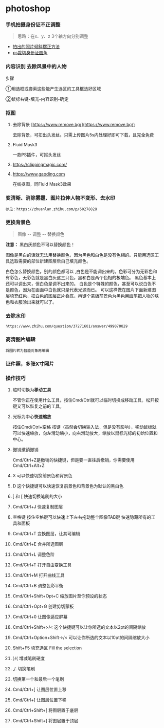 # photoshop

### 手机拍摄身份证不正调整

> 思路：在x、y、z 3个轴方向分别调整

- [拍出的照片倾斜摆正方法](https://zhidao.baidu.com/question/354471000.html?qbl=relate_question_6)
- [ps裁切身份证圆角](https://jingyan.baidu.com/article/a3a3f811d4ed308da2eb8a31.html)

### 内容识别 去除风景中的人物

步骤

①用选框或套索这些能产生选区的工具框选好区域

②鼠标右键-填充-内容识别-确定


### 抠图

1. 去除背景 [https://www.remove.bg/](https://www.remove.bg/)

	去除背景，可扣出头发丝。只需上传图片5s内处理好即可下载，且完全免费
	
2. Fluid Mask3 

	一款PS插件，可抠头发丝
	
3. https://clippingmagic.com/
4. https://www.gaoding.com

	在线抠图，同Fluid Mask3效果	


	
### 变清晰、消除雾霾、图片拉伸人物不变形、去水印

	参见：https://zhuanlan.zhihu.com/p/60278828	
	
### 更换背景色

> 图像 -- 调整 -- 替换颜色

**注意：** 黑白灰颜色不可以替换颜色！

图像是黑白的话就无法用替换颜色，因为黑色和白色是没有色相的。只能用选区工具选取需要的部位新建图层后自己填充颜色。

白色怎么替换颜色，别的颜色都可以 ,白色是不能调出来的。色彩可分为无彩色和有彩色，无彩色就是黑白灰这三只色，黑和白是两个色相的极端色。
黑色基本上还可以调出来，但白色是调不出来的。
白色是个特殊的颜色，甚至可以说白色不是颜色，因为在画画中白色就只是代表光源而已。
可以这样做在图片下面新建图层填充红色，把白色的图层正片叠底，再键个蒙版前景色为黑色用画笔把人物的肤色和衣服涂出来就可以了。

### 去除水印

	https://www.zhihu.com/question/37271601/answer/499070029
	
### 高清图片编辑

	将图片转为智能对象再编辑
	
### 证件照，多张X寸照片	

### 操作技巧

1. 临时切换为**移动工具**

	不管你正在使用什么工具，按住Cmd/Ctrl就可以临时切换成移动工具，松开按键又可以恢复之前的工具。

1. 	光标为中心**快速缩放**

	按住Cmd/Ctrl+空格 按键（虽然会切换输入法，但是没有影响），移动鼠标就可以快速缩放，向左滑动缩小，向右滑动放大，缩放以鼠标光标的初始位置和中心。
	
1. 撤销撤销撤销

	Cmd/Ctrl+Z是撤销的快捷键，但是要一直往后撤销，你需要使用Cmd/Ctrl+Alt+Z

1. X 可以快速切换前景色和背景色
1. D 这个快捷键可以快速恢复前景色和背景色为默认的黑白色
1. ] 和 [ 快速切换笔刷的大小
1. Cmd/Ctrl+J 快速复制图层
1. 空格键 按住空格键可以快速上下左右拖动整个图像TAB键 快速隐藏所有的工具和面板
1. Cmd/Ctrl+T 变换图层，让其可编辑
1. Cmd/Ctrl+E 合并所选图层
1. Cmd/Ctrl+L 调整色阶
1. Cmd/Ctrl+T 打开自由变换工具
1. Cmd/Ctrl+M 打开曲线工具
1. Cmd/Ctrl+B 调整色彩平衡
1. Cmd/Ctrl+Shift+Opt+C 缩放图片至你预设的状态
1. Cmd/Ctrl+Opt+G 创建剪切蒙板
1. Cmd/Ctrl+0 让图像适应屏幕
1. Cmd/Ctrl+Shift+>/< 这个快捷键可以让你所选的文本以2pt的间隔缩放
1. Cmd/Ctrl+Option+Shift->/< 可以让你所选的文本以10pt的间隔缩放大小
1. Shift+F5 填充选区 Fill the selection
1. }/{ 增减笔刷硬度
1. ,/. 切换笔刷
1. 切换第一个和最后一个笔刷
1. Cmd/Ctrl+] 让图层位置上移
1. Cmd/Ctrl+[ 让图层位置下移
1. Cmd/Ctrl+Shift+[ 将图层置于底层
1. Cmd/Ctrl+Shift+] 将图层置于顶层


